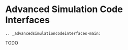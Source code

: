 Advanced Simulation Code Interfaces
=======================================

```{eval-rst}
.. _advancedsimulationcodeinterfaces-main:
```

TODO